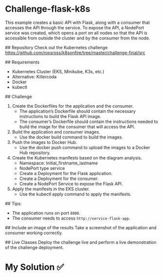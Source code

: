 # Challenge-flask-k8s

This example creates a basic API with Flask, along with a consumer that accesses the API through the service. To expose the API, a NodePort service was created, which opens a port on all nodes so that the API is accessible from outside the cluster and by the consumer from the node.

## Repository
Check out the Kubernetes challenge https://github.com/roxsross/k8sonfire/tree/master/challenge-final/src

## Requirements
- Kubernetes Cluster (EKS, Minikube, K3s, etc.)
- Alternative: Killercoda
- Docker
- kubectl

## Challenge
1. Create the Dockerfiles for the application and the consumer.
    - The application’s Dockerfile should contain the necessary instructions to build the Flask API image.
    - The consumer’s Dockerfile should contain the instructions needed to build the image for the consumer that will access the API.
2. Build the application and consumer images.
    - Use the docker build command to build the images.
3. Push the images to Docker Hub.
    - Use the docker push command to upload the images to a Docker Hub repository.
4. Create the Kubernetes manifests based on the diagram analysis.
    - Namespace: Initial_firstname_lastname
    - NodePort type service
    - Create a Deployment for the Flask application.
    - Create a Deployment for the consumer.
    - Create a NodePort Service to expose the Flask API.
5. Apply the manifests in the EKS cluster.
    - Use the kubectl apply command to apply the manifests.

## Tips:
- The application runs on port `8000`.
- The consumer needs to access `http://service-flask-app`.

## Include an image of the results
Take a screenshot of the application and consumer working correctly.

## Live Classes
Deploy the challenge live and perform a live demonstration of the challenge deployment.


# My Solution ✅